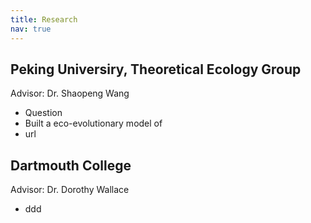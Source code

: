 ```yaml
---
title: Research
nav: true
---
```


## Peking Universiry, Theoretical Ecology Group <br/>
Advisor: Dr. Shaopeng Wang

- Question
- Built a eco-evolutionary model of <br/>
- url

## Dartmouth College <br/>
Advisor: Dr. Dorothy Wallace

- ddd


